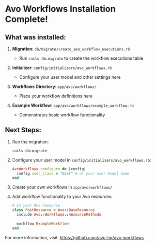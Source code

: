 # Avo Workflows Installation Complete!

## What was installed:

1. **Migration**: `db/migrate/create_avo_workflow_executions.rb`
   - Run `rails db:migrate` to create the workflow executions table

2. **Initializer**: `config/initializers/avo_workflows.rb`
   - Configure your user model and other settings here

3. **Workflows Directory**: `app/avo/workflows/`
   - Place your workflow definitions here

4. **Example Workflow**: `app/avo/workflows/example_workflow.rb`
   - Demonstrates basic workflow functionality

## Next Steps:

1. Run the migration:
   ```bash
   rails db:migrate
   ```

2. Configure your user model in `config/initializers/avo_workflows.rb`:
   ```ruby
   AvoWorkflows.configure do |config|
     config.user_class = "User" # or your user model name
   end
   ```

3. Create your own workflows in `app/avo/workflows/`

4. Add workflow functionality to your Avo resources:
   ```ruby
   # In your Avo resource
   class PostResource < Avo::BaseResource
     include Avo::Workflows::ResourceMethods
     
     workflow ExampleWorkflow
   end
   ```

For more information, visit: https://github.com/avo-hq/avo-workflows
